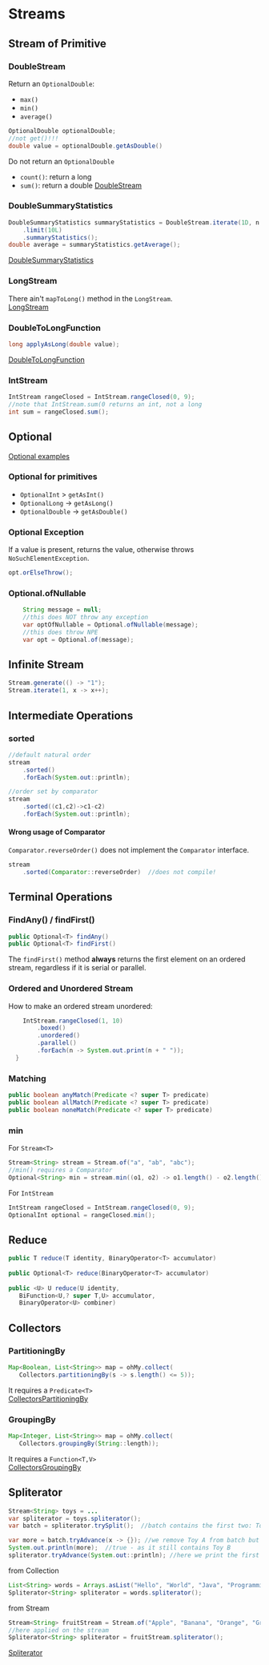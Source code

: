 # Streams
## Stream of Primitive
### DoubleStream
Return an `OptionalDouble`:
- `max()`
- `min()`
- `average()`
```java
OptionalDouble optionalDouble;
//not get()!!!
double value = optionalDouble.getAsDouble()
```
Do not return an `OptionalDouble`
- `count()`: return a long
- `sum()`: return a double
[DoubleStream](../src/main/java/org/enricogiurin/ocp17/book/ch10/primitivestream/UsageOfDoubleStream.java)

### DoubleSummaryStatistics
```java
DoubleSummaryStatistics summaryStatistics = DoubleStream.iterate(1D, n -> n + n / 2)
    .limit(10L)
    .summaryStatistics();
double average = summaryStatistics.getAverage();
```
[DoubleSummaryStatistics](../src/main/java/org/enricogiurin/ocp17/book/ch10/primitivestream/UsageOfDoubleSummaryStatistics.java)

### LongStream
There ain't `mapToLong()` method in the `LongStream`.   
[LongStream](../src/main/java/org/enricogiurin/ocp17/book/ch10/primitivestream/UsageOfLongStream.java)

### DoubleToLongFunction
```java
long applyAsLong(double value);
```
[DoubleToLongFunction](../src/main/java/org/enricogiurin/ocp17/book/ch8/functionalinterface/primitive/UsageOfDoubleToLongFunction.java)

### IntStream
```java
IntStream rangeClosed = IntStream.rangeClosed(0, 9);
//note that IntStream.sum(0 returns an int, not a long
int sum = rangeClosed.sum();
```

## Optional
[Optional examples](../src/main/java/org/enricogiurin/ocp17/book/ch10/UsageOfOptional.java)
### Optional for primitives
- `OptionalInt` > `getAsInt()`
- `OptionalLong` -> `getAsLong()`
- `OptionalDouble` -> `getAsDouble() `
### Optional Exception
If a value is present, returns the value, otherwise throws `NoSuchElementException`.
```java
opt.orElseThrow();
```

### Optional.ofNullable
```java
    String message = null;
    //this does NOT throw any exception
    var optOfNullable = Optional.ofNullable(message);
    //this does throw NPE
    var opt = Optional.of(message);

```
## Infinite Stream
```java
Stream.generate(() -> "1");
Stream.iterate(1, x -> x++);
```
## Intermediate Operations
### sorted
```java
//default natural order
stream
    .sorted()
    .forEach(System.out::println);

//order set by comparator
stream
    .sorted((c1,c2)->c1-c2)
    .forEach(System.out::println);
```

#### Wrong usage of Comparator
`Comparator.reverseOrder()` does not implement the `Comparator` interface.
```java
stream
    .sorted(Comparator::reverseOrder)  //does not compile!
```
## Terminal Operations
### FindAny() / findFirst()
```java
public Optional<T> findAny()
public Optional<T> findFirst()
```
The `findFirst()` method **always** returns the first element on an ordered stream, regardless if it is serial or parallel.
### Ordered and Unordered Stream
How to make an ordered stream unordered:
```java
    IntStream.rangeClosed(1, 10)
        .boxed()
        .unordered()
        .parallel()
        .forEach(n -> System.out.print(n + " "));
  }
```

### Matching
```java
public boolean anyMatch(Predicate <? super T> predicate)
public boolean allMatch(Predicate <? super T> predicate)
public boolean noneMatch(Predicate <? super T> predicate)
```
### min
For `Stream<T>`
```java
Stream<String> stream = Stream.of("a", "ab", "abc");
//min() requires a Comparator
Optional<String> min = stream.min((o1, o2) -> o1.length() - o2.length());
```
For `IntStream`
```java
IntStream rangeClosed = IntStream.rangeClosed(0, 9);
OptionalInt optional = rangeClosed.min();
```
## Reduce
```java
public T reduce(T identity, BinaryOperator<T> accumulator)
 
public Optional<T> reduce(BinaryOperator<T> accumulator)
 
public <U> U reduce(U identity,
   BiFunction<U,? super T,U> accumulator,
   BinaryOperator<U> combiner)
```
## Collectors
### PartitioningBy
```java
Map<Boolean, List<String>> map = ohMy.collect(
   Collectors.partitioningBy(s -> s.length() <= 5));
```
It requires a `Predicate<T>`  
[CollectorsPartitioningBy](../src/main/java/org/enricogiurin/ocp17/book/ch10/collectors/CollectorsPartitioningBy.java)

### GroupingBy
```java
Map<Integer, List<String>> map = ohMy.collect(
   Collectors.groupingBy(String::length));
```
It requires a `Function<T,V>`   
[CollectorsGroupingBy](../src/main/java/org/enricogiurin/ocp17/book/ch10/collectors/CollectorsGroupingBy.java)

## Spliterator
```java
Stream<String> toys = ...
var spliterator = toys.spliterator();
var batch = spliterator.trySplit();  //batch contains the first two: Toy A, Toy B

var more = batch.tryAdvance(x -> {}); //we remove Toy A from batch but it still contains Toy B
System.out.println(more);  //true - as it still contains Toy B
spliterator.tryAdvance(System.out::println); //here we print the first of the 2nd group: Toy C
```
from Collection
```java
List<String> words = Arrays.asList("Hello", "World", "Java", "Programming");
Spliterator<String> spliterator = words.spliterator();
```
from Stream
```java
Stream<String> fruitStream = Stream.of("Apple", "Banana", "Orange", "Grape", "Kiwi");
//here applied on the stream
Spliterator<String> spliterator = fruitStream.spliterator();
```
[Spliterator](../src/main/java/org/enricogiurin/ocp17/book/ch10/UsageOfSpliterator.java)

